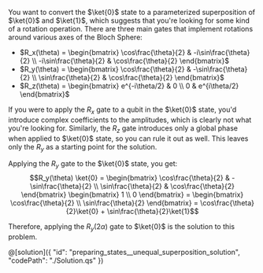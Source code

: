 You want to convert the $\ket{0}$ state to a parameterized superposition of $\ket{0}$ and $\ket{1}$, which suggests 
that you're looking for some kind of a rotation operation. There are three main gates that implement rotations around various axes of the Bloch Sphere: 

- $R_x(\theta) = \begin{bmatrix} \cos\frac{\theta}{2} & -i\sin\frac{\theta}{2} \\ -i\sin\frac{\theta}{2} & \cos\frac{\theta}{2} \end{bmatrix}$
- $R_y(\theta) = \begin{bmatrix} \cos\frac{\theta}{2} & -\sin\frac{\theta}{2} \\ \sin\frac{\theta}{2} & \cos\frac{\theta}{2} \end{bmatrix}$
- $R_z(\theta) = \begin{bmatrix} e^{-i\theta/2} & 0 \\ 0 & e^{i\theta/2} \end{bmatrix}$

If you were to apply the $R_x$ gate to a qubit in the $\ket{0}$ state, you'd introduce complex coefficients to the amplitudes, which is clearly not what you're looking for. Similarly, the $R_z$ gate introduces only a global phase when applied to $\ket{0}$ state, so you can rule it out as well. This leaves only the $R_y$ as a starting point for the solution.

Applying the $R_y$ gate to the $\ket{0}$ state, you get:
$$R_y(\theta) \ket{0} = 
\begin{bmatrix} \cos\frac{\theta}{2} & -\sin\frac{\theta}{2} \\ \sin\frac{\theta}{2} & \cos\frac{\theta}{2} \end{bmatrix} \begin{bmatrix} 1 \\ 0 \end{bmatrix} = 
\begin{bmatrix} \cos\frac{\theta}{2} \\ \sin\frac{\theta}{2} \end{bmatrix} = \cos\frac{\theta}{2}\ket{0} + \sin\frac{\theta}{2}\ket{1}$$

Therefore, applying the $R_y(2\alpha)$ gate to $\ket{0}$ is the solution to this problem. 

@[solution]({
    "id": "preparing_states__unequal_superposition_solution",
    "codePath": "./Solution.qs"
})
